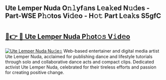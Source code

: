 ## Ute Lemper Nuda O𝚗𝚕yf𝚊ns L𝚎a𝚔ed N𝚞𝚍es - Part-WSE P𝚑𝚘tos Vi𝚍𝚎o - H𝚘𝚝 Part L𝚎a𝚔s S5gfC

# <h2><a href="http://kfcrwq4.oniu.top/?m=Ute+Lemper+Nuda">🔗👉 🔴 Ute Lemper Nuda P𝚑ot𝚘𝚜 V𝚒d𝚎o</a></h2>

[![Ute Lemper Nuda Nu𝚍e𝚜](https://i.imgur.com/0qMVB7G.gif)](http://kfcrwq4.oniu.top/?m=Ute+Lemper+Nuda)
Web-based entertainer and digital media artist Ute Lemper Nuda, acclaimed for publishing dance and lifestyle tutorials through solo and collaborative dance acts and compact clips. Dedicated activist Ute Lemper Nuda, celebrated for their tireless efforts and passion for creating positive change.  
